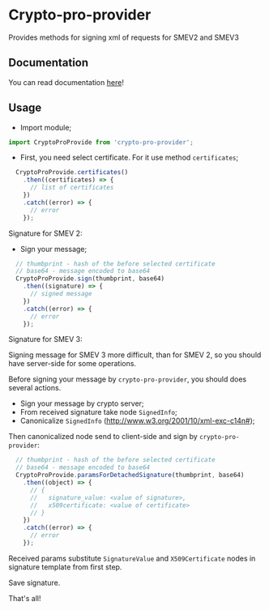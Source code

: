 # Crypto-pro-provider
Provides methods for signing xml of requests for SMEV2 and SMEV3

## Documentation

You can read documentation [here](https://vmashanov.github.io/crypto-pro-provider/index.html)!

## Usage

- Import module;

``` javascript
import CryptoProProvide from 'crypto-pro-provider';
```

- First, you need select certificate. For it use method `certificates`;

``` javascript
  CryptoProProvide.certificates()
    .then((certificates) => {
      // list of certificates
    })
    .catch((error) => {
      // error
    });
```

Signature for SMEV 2:

- Sign your message;

``` javascript
  // thumbprint - hash of the before selected certificate
  // base64 - message encoded to base64
  CryptoProProvide.sign(thumbprint, base64)
    .then((signature) => {
      // signed message
    })
    .catch((error) => {
      // error
    });
```

Signature for SMEV 3:

Signing message for SMEV 3 more difficult, than for SMEV 2, so you should have server-side for some operations.

Before signing your message by `crypto-pro-provider`, you should does several actions.

- Sign your message by crypto server;
- From received signature take node `SignedInfo`;
- Canonicalize `SignedInfo` (http://www.w3.org/2001/10/xml-exc-c14n#);

Then canonicalized node send to client-side and sign by `crypto-pro-provider`:

``` javascript
  // thumbprint - hash of the before selected certificate
  // base64 - message encoded to base64
  CryptoProProvide.paramsForDetachedSignature(thumbprint, base64)
    .then((object) => {
      // {
      //   signature_value: <value of signature>,
      //   x509certificate: <value of certificate>
      // }
    })
    .catch((error) => {
      // error
    });
```

Received params substitute `SignatureValue` and `X509Certificate` nodes in signature template from first step.

Save signature.

That's all!
